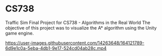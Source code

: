 # CS738
Traffic Sim
Final Project for CS738 - Algorithms in the Real World
The objective of this project was to visualize the A* algorithm using the Unity game engine.


https://user-images.githubusercontent.com/14263648/164121789-6d9e1c0a-5eba-4db1-9e17-524cd04ab28c.mp4

